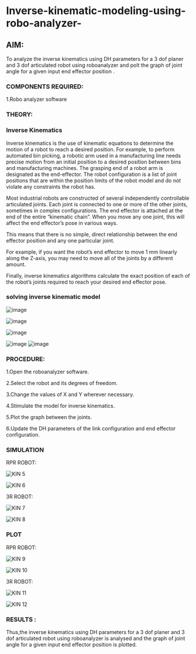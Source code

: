 # Inverse-kinematic-modeling-using-robo-analyzer-

 
## AIM: 
To analyze the inverse kinematics using DH parameters for a 3 dof planer and 3 dof articulated robot using roboanalyzer and polt the graph of joint angle for a given  input end effector position .


### COMPONENTS REQUIRED:
1.Robo analyzer software  


### THEORY: 
  
### Inverse Kinematics
 

Inverse kinematics is the use of kinematic equations to determine the motion of a robot to reach a desired position. For example, to perform automated bin picking, a robotic arm used in a manufacturing line needs precise motion from an initial position to a desired position between bins and manufacturing machines. The grasping end of a robot arm is designated as the end-effector. The robot configuration is a list of joint positions that are within the position limits of the robot model and do not violate any constraints the robot has.

 Most industrial robots are constructed of several independently controllable articulated joints. Each joint is connected to one or more of the other joints, sometimes in complex configurations. The end effector is attached at the end of the entire “kinematic chain”. When you move any one joint, this will affect the end effector’s pose in various ways.

This means that there is no simple, direct relationship between the end effector position and any one particular joint.

For example, if you want the robot’s end effector to move 1 mm linearly along the Z-axis, you may need to move all of the joints by a different amount.

Finally, inverse kinematics algorithms calculate the exact position of each of the robot’s joints required to reach your desired end effector pose.

### solving inverse kinematic model 
![image](https://user-images.githubusercontent.com/36288975/170622829-3fe97ef7-8ef1-44af-afae-b0954871aa0c.png)


![image](https://user-images.githubusercontent.com/36288975/170622902-f48fd9c7-f2ec-4fd5-904b-ea51be8298c3.png)

![image](https://user-images.githubusercontent.com/36288975/170622934-a3fd7f77-7eb2-4408-b66d-d6e3adbd1f99.png)

![image](https://user-images.githubusercontent.com/36288975/170622982-9c4d8b23-1563-4e17-9616-87bcc4f4501d.png)
![image](https://user-images.githubusercontent.com/36288975/170623020-f27efc12-bb58-4f62-840d-af544ac6689e.png)

### PROCEDURE:

1.Open the roboanalyzer software.

2.Select the robot and its degrees of freedom.

3.Change the values of X and Y wherever necessary.

4.Stimulate the model for inverse kinematics.

5.Plot the graph between the joints.

6.Update the DH parameters of the link configuration and end effector configuration.







### SIMULATION 

RPR ROBOT:

![KIN 5](https://github.com/pradeepasri26/Inverse-kinematic-modeling-using-robo-analyzer-/assets/131433142/cdef3846-c2cf-449b-944e-0dda00719e9a)

![KIN 6](https://github.com/pradeepasri26/Inverse-kinematic-modeling-using-robo-analyzer-/assets/131433142/f5e59bc3-8301-4284-baed-632143596932)

3R ROBOT:

![KIN 7](https://github.com/pradeepasri26/Inverse-kinematic-modeling-using-robo-analyzer-/assets/131433142/b22909a7-5029-428a-b364-fe887fa7fb38)

![KIN 8](https://github.com/pradeepasri26/Inverse-kinematic-modeling-using-robo-analyzer-/assets/131433142/9e20f8dd-66be-4576-b6db-40af95ba321e)


 
 
 
 
 
 
 
 ### PLOT 
 
 RPR ROBOT:
 
 ![KIN 9](https://github.com/pradeepasri26/Inverse-kinematic-modeling-using-robo-analyzer-/assets/131433142/08d0c4eb-0f82-437b-883f-9b2e92b158d2)
 
 ![KIN 10](https://github.com/pradeepasri26/Inverse-kinematic-modeling-using-robo-analyzer-/assets/131433142/c05ee68d-f64d-4e03-8976-50360079f7df)
 
 3R ROBOT:
 
 ![KIN 11](https://github.com/pradeepasri26/Inverse-kinematic-modeling-using-robo-analyzer-/assets/131433142/335cab88-21e9-4045-aece-4e1afefc4b02)
 
 ![KIN 12](https://github.com/pradeepasri26/Inverse-kinematic-modeling-using-robo-analyzer-/assets/131433142/4b69a3ac-5a15-4234-b46d-61adbfe08ccd)




 
 
 
  
 

 
 
 
 
 
 
 
 
 
 
 
 

 
 














### RESULTS :  
Thus,the inverse kinematics using DH parameters for a 3 dof planer and 3 dof articulated robot using roboanalyzer is analysed and the graph of joint angle for a given input end effector position is plotted.
